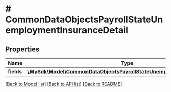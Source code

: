 # # CommonDataObjectsPayrollStateUnemploymentInsuranceDetail

## Properties

Name | Type | Description | Notes
------------ | ------------- | ------------- | -------------
**fields** | [**\MySdk\Model\CommonDataObjectsPayrollStateUnemploymentInsuranceFields**](CommonDataObjectsPayrollStateUnemploymentInsuranceFields.md) |  | [optional]

[[Back to Model list]](../../README.md#models) [[Back to API list]](../../README.md#endpoints) [[Back to README]](../../README.md)
